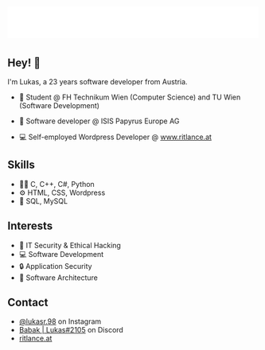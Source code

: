 <h1 align="center">
  <img src="https://github.com/Babak1v9/Babak1v9/blob/main/name.svg" alt="Lukas Rittler"/>
</h1>

## Hey! 👋

I'm Lukas, a 23 years software developer from Austria. 

- :book: Student @ FH Technikum Wien (Computer Science) and TU Wien (Software Development)

- 👥 Software developer @ ISIS Papyrus Europe AG

- :computer: Self-employed Wordpress Developer @ www.ritlance.at

## Skills
- 👨‍💻 C, C++, C#, Python
- ⚙️ HTML, CSS, Wordpress
- :floppy_disk: SQL, MySQL

## Interests
- :key: IT Security & Ethical Hacking
- :computer: Software Development
- :lock: Application Security
- :office: Software Architecture

## Contact
- [@lukasr.98](https://www.instagram.com/lukasr.98/) on Instagram
- [Babak | Lukas#2105](./) on Discord
- [ritlance.at](https://ritlance.at/)
